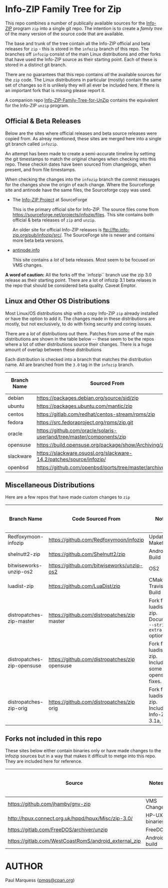 # Info-ZIP Family Tree for Zip

This repo combines a number of publically available sources for the [Info-ZIP](https://infozip.sourceforge.net/) program `zip` into a single git repo.
The intention is to create a *family tree* of the many version of the source code that are available.

The base and trunk of the tree contain all the Info-ZIP official and beta releases for `zip` - this is stored in the `infozip` branch of this repo. The branches off `infozip` consist of the main Linux distributions and other forks that have used the Info-ZIP source as their starting point. Each of these is stored in a distinct git branch.


There are no guarantees that this repo contains *all* the available sources for the `zip` code. The Linux distributions in particular (mostly) contain  the same set of changes so it is unlikely they will all ever be included here. If there is an important fork that is missing please report it.

A companion repo  [Info-ZIP-Family-Tree-for-UnZip](https://github.com/pmqs/Info-ZIP-Family-Tree-for-UnZip) contains the equivalent for the Info-ZIP `unzip` program.


## Official & Beta Releases

Below are the sites where official releases and beta source releases were copied from. As alreay mentioned, these sites are merged here into a single git branch called `infozip`.

An attempt has been made to create a semi-accurate timeline by settimg the git timestamps to match the original changes when checking  into this repo. These checkin dates have been sourced from changelogs, when present, and from file timestamps.

When checking the changes into the `infozip` branch the commit messages for the changes  show the origin of each change. Where the Sourceforge site and antinode have the same  files, the Sourceforge copy was used.

* The [Info-ZIP Project](https://sourceforge.net/projects/infozip/) at SourceForge

  This is the primary official site for Info-ZIP. The source files come from https://sourceforge.net/projects/infozip/files. This site contains both official & beta releases of `zip` and `unzip`.

  An older site for official Info-ZIP releases is ftp://ftp.info-zip.org/pub/infozip/src/. The SourceForge site is newer and contains more beta beta versions.


* [antinode.info](http://antinode.info/ftp/info-zip/)

  This site contains a *lot* of beta releases. Most seem to be focused on VMS changes.

**A word of caution:** All the forks off the `infozip`` branch use the zip 3.0 release as their starting point. There are a lot of infozip 3.1 beta relases in the repo that should be considered beta quality. Caveat Emptor.

## Linux and Other OS Distributions

Most Linux/OS distributions ship with a copy Info-ZIP `zip` already installed or have the option to add it. The changes made in these distributions are mostly, but not exclusively, to do with  fixing security and coring issues.


There are a *lot* of distributions out there. Patches from some of the main distributions are shown in the table below -- these seem to be the repos where a lot of other distributions source their changes. There is a huge amount of overlap between these distributions

Each distribution is checked into a branch that matches the distribution name. All are branched from the `3.0` tag in the  `infozip` branch.


| Branch Name | Sourced From | Branched From Infozip |
|---|---|---|
| debian | https://packages.debian.org/source/sid/zip | 3.0 |
| ubuntu | https://packages.ubuntu.com/mantic/zip | 3.0 |
| centos | https://gitlab.com/redhat/centos-stream/rpms/zip | 3.0 |
| fedora | https://src.fedoraproject.org/rpms/zip.git | 3.0 |
| oracle | https://github.com/oracle/solaris-userland/tree/master/components/zip | 3.0 |
| opensuse | https://build.opensuse.org/package/show/Archiving/zip | 3.0 |
| slackware | https://slackware.osuosl.org/slackware-14.2/patches/source/infozip/ | 3.0 |
| openbsd |  https://github.com/openbsd/ports/tree/master/archivers/zip | 3.0 |

## Miscellaneous Distributions

Here  are a few repos that have made custom changes to `zip`

| Branch Name | Code Sourced From | Notes | Branched From Infozip Tag |
|---| --- | ---| ---|
| Redfoxymoon-infozip | https://github.com/Redfoxymoon/infozip | Updated Makefile | 3.0
| shelnutt2-zip | https://github.com/Shelnutt2/zip | Android Build | 3.0
| bitwiseworks-unzip-os2 | https://github.com/bitwiseworks/unzip-os2 | OS2 | 3.0
| luadist-zip | https://github.com/LuaDist/zip | CMake & Travis Build| 3.0|
| distropatches-zip-master | https://github.com/distropatches/zip master| Fork from luadist-zip. Documents `--strip-extra` option | 3.0
| distropatches-zip-opensuse | https://github.com/distropatches/zip opensuse |Fork from luadist-zip. Include some opensuse fixes. | 3.0
| distropatches-zip-orig | https://github.com/distropatches/zip orig | Fork from luadist-zip. Includes Info-ZIP 3.1a, b & c.| 3.0



## Forks not included in this repo

These sites below either contain binaries only or have made changes to the infozip sources but in a way that makes it difficult to metge into this repo. They are included here for reference.

| Source | Notes | Branched From Infozip Tag |
| --- | ---| ---|
| https://github.com/jhamby/gnv-zip | VMS Changes | 3.0
| http://hpux.connect.org.uk/hppd/hpux/Misc/zip-3.0/ | HP-UX binaries | 3.0
| https://gitlab.com/FreeDOS/archiver/unzip | FreeDOS | 3.0
| https://gitlab.com/WestCoastRomS/android_external_zip | Android build | 3.0


# AUTHOR

Paul Marquess {pmqs@cpan.org)